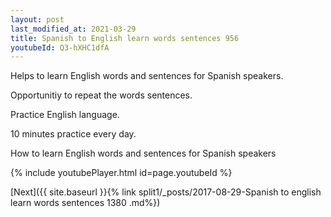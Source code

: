 ```yaml
---
layout: post
last_modified_at: 2021-03-29
title: Spanish to English learn words sentences 956 
youtubeId: Q3-hXHC1dfA
---
```

 
 
Helps to learn English words and sentences for Spanish speakers.

Opportunitiy to repeat the words sentences. 

Practice English language. 
 
10 minutes practice every day. 
 
How to learn English words and sentences for Spanish speakers 
 
{% include youtubePlayer.html id=page.youtubeId %}
 
 
[Next]({{ site.baseurl }}{% link  split1/_posts/2017-08-29-Spanish to english learn words sentences 1380 .md%})
 
